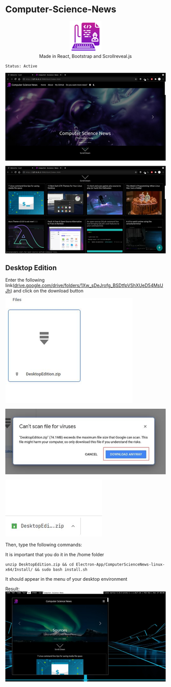 # Computer-Science-News

<p align="center">
  <img src="https://github.com/martinval9/Computer-Science-News/blob/main/public/img/favicon.png"/ width="100" height="100">
  <br>
  <span>
    Made in React, Bootstrap and Scrollreveal.js

    Status: Active
  </span>
</p>

![Preview Image](https://github.com/martinval9/Computer-Science-News/blob/main/ScreenShots/presentation.jpg)

![Preview Image](https://github.com/martinval9/Computer-Science-News/blob/main/ScreenShots/presentation2.jpg)

## Desktop Edition
Enter the following link(<a href="https://drive.google.com/drive/folders/1Xw_sDeJrofg_BSDtfpVShXUeD54MsUJh" target="_blank">drive.google.com/drive/folders/1Xw_sDeJrofg_BSDtfpVShXUeD54MsUJh</a>) and click on the download button

![Preview Image](https://github.com/martinval9/Computer-Science-News/blob/main/ScreenShots/drive.jpg)

![Preview Image](https://github.com/martinval9/Computer-Science-News/blob/main/ScreenShots/download_warning.jpg)

![Preview Image](https://github.com/martinval9/Computer-Science-News/blob/main/ScreenShots/download_finished.jpg)

Then, type the following commands:

It is important that you do it in the /home folder
```
unzip DesktopEdition.zip && cd Electron-App/ComputerScienceNews-linux-x64/Install/ && sudo bash install.sh
```
It should appear in the menu of your desktop environment

Result:
![Preview Image](https://github.com/martinval9/Computer-Science-News/blob/main/ScreenShots/desktop_presentation.jpg)
